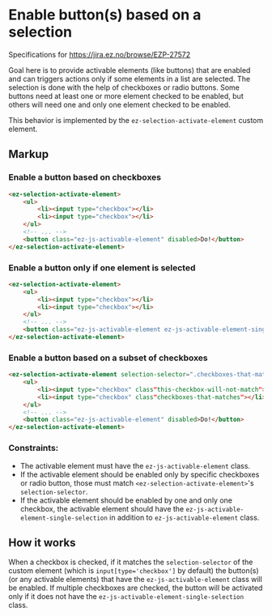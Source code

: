 # Enable button(s) based on a selection

Specifications for https://jira.ez.no/browse/EZP-27572

Goal here is to provide activable elements (like buttons) that are enabled and
can triggers actions only if some elements in a list are selected.  The
selection is done with the help of checkboxes or radio buttons. Some buttons
need at least one or more element checked to be enabled, but others will need
one and only one element checked to be enabled.

This behavior is implemented by the `ez-selection-activate-element` custom element.

## Markup

### Enable a button based on checkboxes


```html
<ez-selection-activate-element>
    <ul>
        <li><input type="checkbox"></li>
        <li><input type="checkbox"></li>
    </ul>
    <!-- ... -->
    <button class="ez-js-activable-element" disabled>Do!</button>
</ez-selection-activate-element>
```

### Enable a button only if one element is selected


```html
<ez-selection-activate-element>
    <ul>
        <li><input type="checkbox"></li>
        <li><input type="checkbox"></li>
    </ul>
    <!-- ... -->
    <button class="ez-js-activable-element ez-js-activable-element-single-selection" disabled>Do!</button>
</ez-selection-activate-element>
```

### Enable a button based on a subset of checkboxes

```html
<ez-selection-activate-element selection-selector=".checkboxes-that-matches">
    <ul>
        <li><input type="checkbox" class"this-checkbox-will-not-match"></li>
        <li><input type="checkbox" class"checkboxes-that-matches"></li>
    </ul>
    <!-- ... -->
    <button class="ez-js-activable-element" disabled>Do!</button>
</ez-selection-activate-element>
```

### Constraints:

* The activable element must have the `ez-js-activable-element` class.
* If the activable element should be enabled only by specific checkboxes or
  radio button, those must match `<ez-selection-activate-element>`'s
  `selection-selector`.
* If the activable element should be enabled by one and only one checkbox, the
  activable element should have the `ez-js-activable-element-single-selection`
  in addition to `ez-js-activable-element` class.

## How it works

When a checkbox is checked, if it matches the `selection-selector` of the custom
element (which is `input[type='checkbox']` by default) the button(s) (or any
activable elements) that have the `ez-js-activable-element` class will be
enabled. If multiple checkboxes are checked, the button will be activated only
if it does not have the `ez-js-activable-element-single-selection` class.
